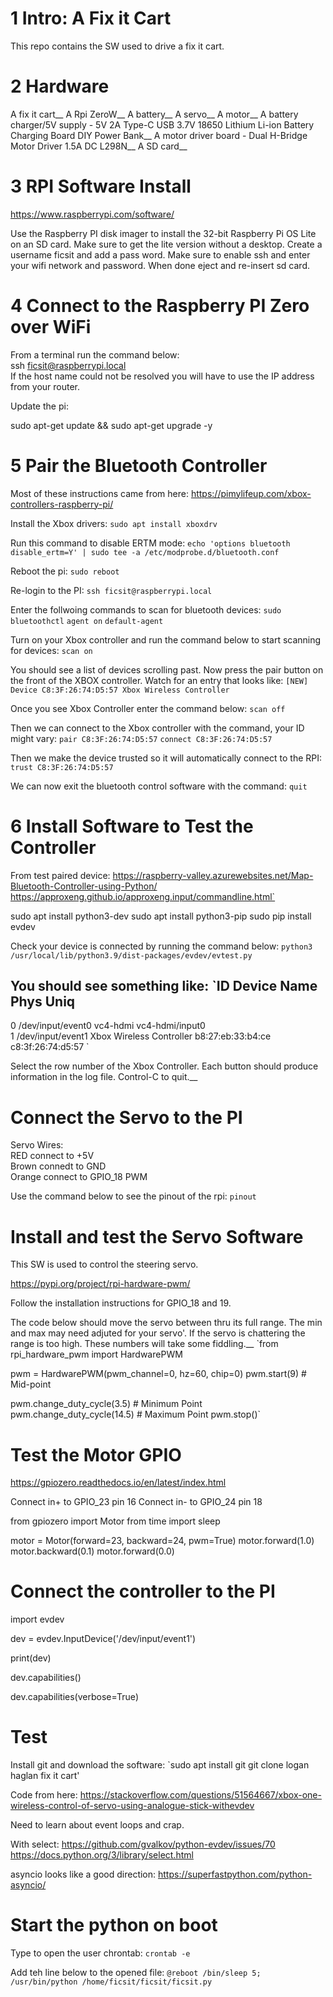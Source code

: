# 1 Intro: A Fix it Cart

This repo contains the SW used to drive a fix it cart.


# 2 Hardware

A fix it cart__
A Rpi ZeroW__
A battery__
A servo__
A motor__
A battery charger/5V supply - 5V 2A Type-C USB 3.7V 18650 Lithium Li-ion Battery Charging Board DIY Power Bank__
A motor driver board - Dual H-Bridge Motor Driver 1.5A DC L298N__
A SD card__


# 3 RPI Software Install

https://www.raspberrypi.com/software/

Use the Raspberry PI disk imager to install the 32-bit Raspberry Pi OS Lite on an SD card. Make sure to get the lite version without a desktop.  Create a username ficsit and add a pass word.  Make sure to enable ssh and enter your wifi network and password.  When done eject and re-insert sd card.  

# 4 Connect to the Raspberry PI Zero over WiFi

From a terminal run the command below:  
ssh ficsit@raspberrypi.local  
If the host name could not be resolved you will have to use the IP address from your router.  


Update the pi:

sudo apt-get update && sudo apt-get upgrade -y

# 5 Pair the Bluetooth Controller

Most of these instructions came from here:
https://pimylifeup.com/xbox-controllers-raspberry-pi/

Install the Xbox drivers:
`sudo apt install xboxdrv`

Run this command to disable ERTM mode:
`echo 'options bluetooth disable_ertm=Y' | sudo tee -a /etc/modprobe.d/bluetooth.conf`

Reboot the pi:
`sudo reboot`

Re-login to the PI:
`ssh ficsit@raspberrypi.local`

Enter the follwoing commands to scan for bluetooth devices:
`sudo bluetoothctl`
`agent on`
`default-agent`

Turn on your Xbox controller and run the command below to start scanning for devices:
`scan on`

You should see a list of devices scrolling past.  Now press the pair button on the front of the XBOX controller.  Watch for an entry that looks like:
`[NEW] Device C8:3F:26:74:D5:57 Xbox Wireless Controller`

Once you see Xbox Controller enter the command below:
`scan off`

Then we can connect to the Xbox controller with the command, your ID might vary:
`pair C8:3F:26:74:D5:57`
`connect C8:3F:26:74:D5:57`

Then we make the device trusted so it will automatically connect to the RPI:
`trust C8:3F:26:74:D5:57`

We can now exit the bluetooth control software with the command:
`quit`

# 6 Install Software to Test the Controller

From test paired device:
https://raspberry-valley.azurewebsites.net/Map-Bluetooth-Controller-using-Python/
https://approxeng.github.io/approxeng.input/commandline.html`

sudo apt install python3-dev
sudo apt install python3-pip
sudo pip install evdev

Check your device is connected by running the command below:
`python3 /usr/local/lib/python3.9/dist-packages/evdev/evtest.py`


You should see something like:
`ID  Device               Name                                Phys                                Uniq
------------------------------------------------------------------------------------------------------------------  
0   /dev/input/event0    vc4-hdmi                            vc4-hdmi/input0                         
1   /dev/input/event1    Xbox Wireless Controller            b8:27:eb:33:b4:ce                   c8:3f:26:74:d5:57  `

Select the row number of the Xbox Controller.  Each button should produce information in the log file.  Control-C to quit.__

# Connect the Servo to the PI

Servo Wires:  
RED connect to +5V  
Brown connedt to GND  
Orange connect to GPIO_18 PWM  

Use the command below to see the pinout of the rpi:
`pinout`


# Install and test the Servo Software
This SW is used to control the steering servo.

https://pypi.org/project/rpi-hardware-pwm/

Follow the installation instructions for GPIO_18 and 19.

The code below should move the servo between thru its full range.  The min and max may need adjuted for your servo'.  If the servo is chattering the range is too high.  These numbers will take some fiddling.__
`from rpi_hardware_pwm import HardwarePWM

pwm = HardwarePWM(pwm_channel=0, hz=60, chip=0)
pwm.start(9) # Mid-point

pwm.change_duty_cycle(3.5)  # Minimum Point
pwm.change_duty_cycle(14.5)  # Maximum Point
pwm.stop()`


# Test the Motor GPIO

https://gpiozero.readthedocs.io/en/latest/index.html

Connect in+ to GPIO_23 pin 16
Connect in- to GPIO_24 pin 18


from gpiozero import Motor
from time import sleep

motor = Motor(forward=23, backward=24, pwm=True)
motor.forward(1.0)
motor.backward(0.1)
motor.forward(0.0)


# Connect the controller to the PI

import evdev

dev = evdev.InputDevice('/dev/input/event1')

print(dev)

dev.capabilities()

dev.capabilities(verbose=True)


# Test

Install git and download the software:
`sudo apt install git
git clone logan haglan fix it cart'

Code from here:
https://stackoverflow.com/questions/51564667/xbox-one-wireless-control-of-servo-using-analogue-stick-withevdev

Need to learn about event loops and crap.

With select:
https://github.com/gvalkov/python-evdev/issues/70
https://docs.python.org/3/library/select.html

asyncio looks like a good direction:
https://superfastpython.com/python-asyncio/


# Start the python on boot

Type to open the user chrontab:
`crontab -e`

Add teh line below to the opened file:
`@reboot /bin/sleep 5; /usr/bin/python /home/ficsit/ficsit/ficsit.py`
